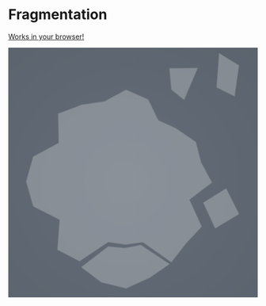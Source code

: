 # Fragmentation
[Works in your browser!](https://jobtalle.com/SketchFragmentation/)

![alt text](preview.png "Fragmentation")